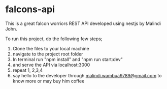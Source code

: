 # falcons-api
This is a great falcon worriors REST API developed using nestjs by Malindi John.

To run this project, do the following few steps;

1. Clone the files to your local machine
2. navigate to the project root folder
3. In terminal run "npm install" and "npm run start:dev"
4. and serve the API via localhost:3000
5. repeat 1, 2,3,4
6. say hello to the developer through malindi.wambua9789@gmail.com to know more or may buy him coffee
